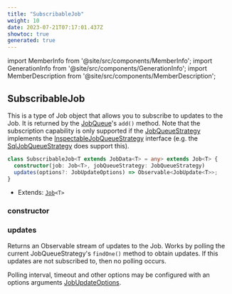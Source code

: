 ```yaml
---
title: "SubscribableJob"
weight: 10
date: 2023-07-21T07:17:01.437Z
showtoc: true
generated: true
---
```

<!-- This file was generated from the Vendure source. Do not modify. Instead, re-run the "docs:build" script -->
import MemberInfo from '@site/src/components/MemberInfo';
import GenerationInfo from '@site/src/components/GenerationInfo';
import MemberDescription from '@site/src/components/MemberDescription';


## SubscribableJob

<GenerationInfo sourceFile="packages/core/src/job-queue/subscribable-job.ts" sourceLine="58" packageName="@vendure/core" />

This is a type of Job object that allows you to subscribe to updates to the Job. It is returned
by the <a href='/docs/reference/typescript-api/job-queue/#jobqueue'>JobQueue</a>'s `add()` method. Note that the subscription capability is only supported
if the <a href='/docs/reference/typescript-api/job-queue/job-queue-strategy#jobqueuestrategy'>JobQueueStrategy</a> implements the <a href='/docs/reference/typescript-api/job-queue/inspectable-job-queue-strategy#inspectablejobqueuestrategy'>InspectableJobQueueStrategy</a> interface (e.g.
the <a href='/docs/reference/typescript-api/job-queue/sql-job-queue-strategy#sqljobqueuestrategy'>SqlJobQueueStrategy</a> does support this).

```ts title="Signature"
class SubscribableJob<T extends JobData<T> = any> extends Job<T> {
  constructor(job: Job<T>, jobQueueStrategy: JobQueueStrategy)
  updates(options?: JobUpdateOptions) => Observable<JobUpdate<T>>;
}
```
* Extends: <code><a href='/docs/reference/typescript-api/job-queue/job#job'>Job</a>&#60;T&#62;</code>



<div className="members-wrapper">

### constructor

<MemberInfo kind="method" type="(job: <a href='/docs/reference/typescript-api/job-queue/job#job'>Job</a>&#60;T&#62;, jobQueueStrategy: <a href='/docs/reference/typescript-api/job-queue/job-queue-strategy#jobqueuestrategy'>JobQueueStrategy</a>) => SubscribableJob"   />


### updates

<MemberInfo kind="method" type="(options?: <a href='/docs/reference/typescript-api/job-queue/types#jobupdateoptions'>JobUpdateOptions</a>) => Observable&#60;<a href='/docs/reference/typescript-api/job-queue/types#jobupdate'>JobUpdate</a>&#60;T&#62;&#62;"   />

Returns an Observable stream of updates to the Job. Works by polling the current JobQueueStrategy's `findOne()` method
to obtain updates. If this updates are not subscribed to, then no polling occurs.

Polling interval, timeout and other options may be configured with an options arguments <a href='/docs/reference/typescript-api/job-queue/types#jobupdateoptions'>JobUpdateOptions</a>.


</div>
